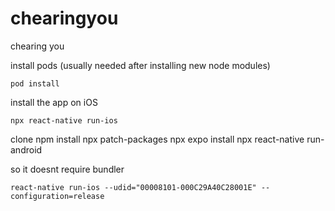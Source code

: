# chearingyou

chearing you

install pods (usually needed after installing new node modules)

`pod install`

install the app on iOS

`npx react-native run-ios`

clone
npm install
npx patch-packages
npx expo install
npx react-native run-android

so it doesnt require bundler

`react-native run-ios --udid="00008101-000C29A40C28001E" --configuration=release`
